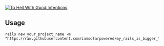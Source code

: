 [![To Hell With Good Intentions](https://img.youtube.com/vi/YbrT-_Ozm2w/0.jpg)](https://www.youtube.com/embed/YbrT-_Ozm2w?vq=hd1080&autoplay=1 "To Hell With Good Intentions")

## Usage

```
rails new your_project_name -m "https://raw.githubusercontent.com/iamsolarpowered/my_rails_is_bigger_than_your_rails/master/sing_it.rb"
```